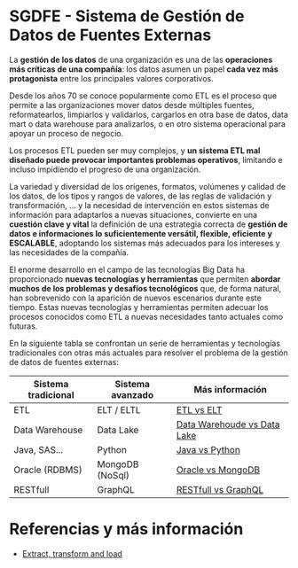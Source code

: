 # SGDFE - Sistema de Gestión de Datos de Fuentes Externas

La **gestión de los datos** de una organización es una de las **operaciones más críticas de una compañía**: los datos asumen un papel **cada vez más protagonista** entre los principales valores corporativos.

Desde los años 70 se conoce popularmente como ETL es el proceso que permite a las organizaciones mover datos desde múltiples fuentes, reformatearlos, limpiarlos y validarlos, cargarlos en otra base de datos, data mart o data warehouse para analizarlos, o en otro sistema operacional para apoyar un proceso de negocio.

Los procesos ETL pueden ser muy complejos, y **un sistema ETL mal diseñado puede provocar importantes problemas operativos**, limitando e incluso impidiendo el progreso de una organización.

La variedad y diversidad de los orígenes, formatos, volúmenes y calidad de los datos, de los tipos y rangos de valores, de las reglas de validación y transformación, ... y la necesidad de intervención en estos sistemas de información para adaptarlos a nuevas situaciones, convierte en una **cuestión clave y vital** la definición de una estrategia correcta de **gestión de datos e informaciones lo suficientemente versátil, flexible, eficiente y ESCALABLE**, adoptando los sistemas más adecuados para los intereses y las necesidades de la compañía.

El enorme desarrollo en el campo de las tecnologías Big Data ha proporcionado **nuevas tecnologías y herramientas** que permiten **abordar muchos de los problemas y desafíos tecnológicos** que, de forma natural, han sobrevenido con la aparición de nuevos escenarios durante este tiempo. Estas nuevas tecnologías y herramientas permiten adecuar los procesos conocidos como ETL a nuevas necesidades tanto actuales como futuras.

En la siguiente tabla se confrontan un serie de herramientas y tecnologías tradicionales con otras más actuales para resolver el problema de la gestión de datos de fuentes externas:

| Sistema tradicional | Sistema avanzado | Más información |
|----------|----------|----------|
| ETL | ELT / ELTL | [ETL vs ELT](ETL_vs_ELT.md) |
| Data Warehouse | Data Lake | [Data Warehoude vs Data Lake](DataWarehouse_vs_DataLake.md) |
| Java, SAS... | Python | [Java vs Python](Java_vs_Python.md) |
| Oracle (RDBMS) | MongoDB (NoSql) | [Oracle vs MongoDB](Oracle_vs_MongoDB.md) |
| RESTfull | GraphQL | [RESTfull vs GraphQL](RESTfull_vs_GraphQL.md) |


# Referencias y más información
- [Extract, transform and load](https://es.wikipedia.org/wiki/Extract,_transform_and_load)



